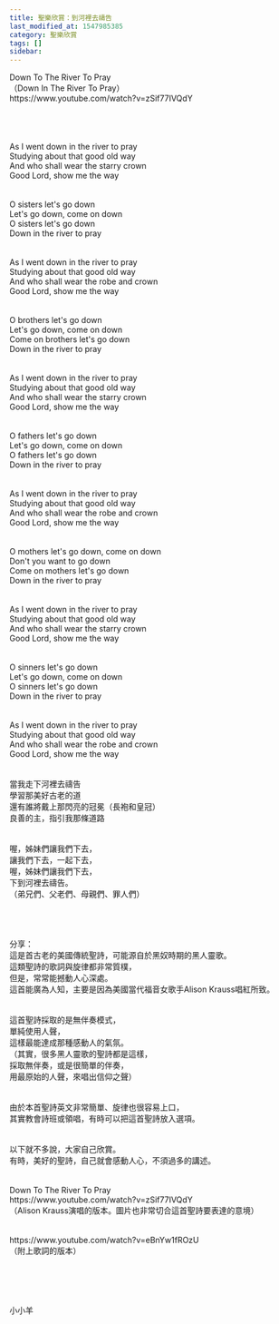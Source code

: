 ```yaml
---
title: 聖樂欣賞：到河裡去禱告
last_modified_at: 1547985385
category: 聖樂欣賞
tags: []
sidebar: 
---
```


<p>Down To The River To Pray<br/>（Down In The River To Pray）<br/><!--more-->https://www.youtube.com/watch?v=zSif77IVQdY<br/><br/><br/><br/><br/>As I went down in the river to pray<br/> Studying about that good old way<br/> And who shall wear the starry crown<br/> Good Lord, show me the way<br/><br/><br/>O sisters let's go down<br/> Let's go down, come on down<br/> O sisters let's go down<br/> Down in the river to pray<br/><br/><br/>As I went down in the river to pray<br/> Studying about that good old way<br/> And who shall wear the robe and crown<br/> Good Lord, show me the way<br/><br/><br/>O brothers let's go down<br/> Let's go down, come on down<br/> Come on brothers let's go down<br/> Down in the river to pray<br/><br/><br/>As I went down in the river to pray<br/> Studying about that good old way<br/> And who shall wear the starry crown<br/> Good Lord, show me the way<br/><br/><br/>O fathers let's go down<br/> Let's go down, come on down<br/> O fathers let's go down<br/> Down in the river to pray<br/><br/><br/>As I went down in the river to pray<br/> Studying about that good old way<br/> And who shall wear the robe and crown<br/> Good Lord, show me the way<br/><br/><br/>O mothers let's go down, come on down<br/> Don't you want to go down<br/> Come on mothers let's go down<br/> Down in the river to pray<br/><br/><br/>As I went down in the river to pray<br/> Studying about that good old way<br/> And who shall wear the starry crown<br/> Good Lord, show me the way<br/><br/><br/>O sinners let's go down<br/> Let's go down, come on down<br/> O sinners let's go down<br/> Down in the river to pray<br/><br/><br/>As I went down in the river to pray<br/> Studying about that good old way<br/> And who shall wear the robe and crown<br/> Good Lord, show me the way<br/><br/><br/>當我走下河裡去禱告<br/>學習那美好古老的道<br/>還有誰將戴上那閃亮的冠冕（長袍和皇冠）<br/>良善的主，指引我那條道路<br/><br/><br/>喔，姊妹們讓我們下去，<br/>讓我們下去，一起下去，<br/>喔，姊妹們讓我們下去，<br/>下到河裡去禱告。<br/>（弟兄們、父老們、母親們、罪人們）<br/><br/><br/><br/><br/>分享：<br/>這是首古老的美國傳統聖詩，可能源自於黑奴時期的黑人靈歌。<br/>這類聖詩的歌詞與旋律都非常質樸，<br/>但是，常常能撼動人心深處。<br/>這首能廣為人知，主要是因為美國當代福音女歌手Alison Krauss唱紅所致。<br/><br/><br/>這首聖詩採取的是無伴奏模式，<br/>單純使用人聲，<br/>這樣最能達成那種感動人的氣氛。<br/>（其實，很多黑人靈歌的聖詩都是這樣，<br/>採取無伴奏，或是很簡單的伴奏，<br/>用最原始的人聲，來唱出信仰之聲）<br/><br/><br/>由於本首聖詩英文非常簡單、旋律也很容易上口，<br/>其實教會詩班或領唱，有時可以把這首聖詩放入選項。<br/><br/><br/>以下就不多說，大家自己欣賞。<br/>有時，美好的聖詩，自己就會感動人心，不須過多的講述。<br/><br/><br/>Down To The River To Pray<br/>https://www.youtube.com/watch?v=zSif77IVQdY<br/>（Alison Krauss演唱的版本。圖片也非常切合這首聖詩要表達的意境）<br/><br/><br/>https://www.youtube.com/watch?v=eBnYw1fROzU<br/>（附上歌詞的版本）<br/><br/><br/><br/><br/><br/>小小羊<br/><br/><br/><br/><br/><br/></p>